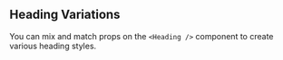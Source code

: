 ## Heading Variations

You can mix and match props on the `<Heading />` component to create various heading styles.
